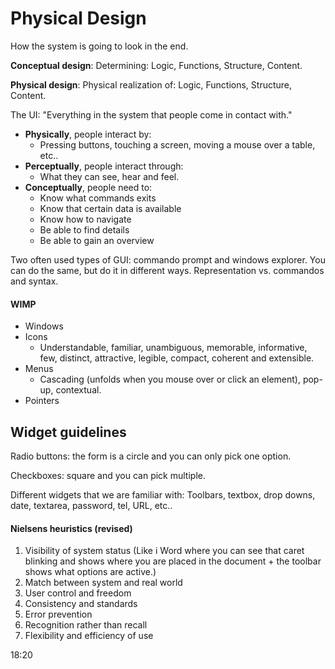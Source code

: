 # Physical Design

How the system is going to look in the end.

**Conceptual design**: Determining: Logic, Functions, Structure, Content.

**Physical design**: Physical realization of: Logic, Functions, Structure, Content.

The UI: "Everything in the system that people come in contact with."

- **Physically**, people interact by:
  - Pressing buttons, touching a screen, moving a mouse over a table, etc..
- **Perceptually**, people interact through:
  - What they can see, hear and feel.
- **Conceptually**, people need to:
  - Know what commands exits
  - Know that certain data is available
  - Know how to navigate
  - Be able to find details
  - Be able to gain an overview

Two often used types of GUI: commando prompt and windows explorer. You can do the same, but do it in different ways. Representation vs. commandos and syntax.

#### WIMP

- Windows
- Icons
  - Understandable, familiar, unambiguous, memorable, informative, few, distinct, attractive, legible, compact, coherent and extensible.
- Menus
  - Cascading (unfolds when you mouse over or click an element), pop-up, contextual.
- Pointers

## Widget guidelines

Radio buttons: the form is a circle and you can only pick one option.

Checkboxes: square and you can pick multiple.

Different widgets that we are familiar with: Toolbars, textbox, drop downs, date, textarea, password, tel, URL, etc..

#### Nielsens heuristics (revised)

1. Visibility of system status (Like i Word where you can see that caret blinking and shows where you are placed in the document + the toolbar shows what options are active.)
2. Match between system and real world
3. User control and freedom
4. Consistency and standards
5. Error prevention
6. Recognition rather than recall
7. Flexibility and efficiency of use

18:20